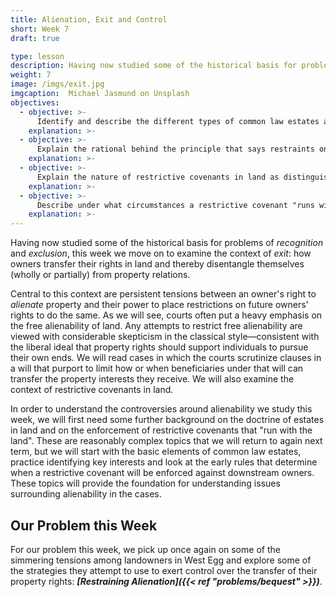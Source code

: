 ```yaml
---
title: Alienation, Exit and Control
short: Week 7
draft: true

type: lesson
description: Having now studied some of the historical basis for problems of recognition and exclusion, this week we move on to examine the context of exit, i.e. how owners transfer their rights in land and thereby disentangle themselves (wholly or partially) from property relations.
weight: 7
image: /imgs/exit.jpg
imgcaption:  Michael Jasmund on Unsplash
objectives:
  - objective: >-
      Identify and describe the different types of common law estates and future interests in land and use these concepts and relevant legislation to interpret a clause in a will (testamentary bequest) or inter vivos grant. 
    explanation: >-
  - objective: >-
      Explain the rational behind the principle that says restraints on alienation are invalid and identify and apply exceptions to this principle. 
    explanation: >-
  - objective: >-
      Explain the nature of restrictive covenants in land as distinguished from contractual agreements.  
    explanation: >-
  - objective: >-
      Describe under what circumstances a restrictive covenant "runs with the land" and explain the implications of this result. 
    explanation: >-
---
```


Having now studied some of the historical basis for problems of *recognition* and *exclusion*, this week we move on to examine the context of *exit*: how owners transfer their rights in land and thereby disentangle themselves (wholly or partially) from property relations. 

Central to this context are persistent tensions between an owner's right to *alienate* property and their power to place restrictions on future owners' rights to do the same. As we will see, courts often put a heavy emphasis on the free alienability of land. Any attempts to restrict free alienability are viewed with considerable skepticism in the classical style—consistent with the liberal ideal that property rights should support individuals to pursue their own ends. We will read cases in which the courts scrutinize clauses in a will that purport to limit how or when beneficiaries under that will can transfer the property interests they receive. We will also examine the context of restrictive covenants in land. 

In order to understand the controversies around alienability we study this week, we will first need some further background on the doctrine of estates in land and on the enforcement of restrictive covenants that "run with the land". These are reasonably complex topics that we will return to again next term, but we will start with the basic elements of common law estates, practice identifying key interests and look at the early rules that determine when a restrictive covenant will be enforced against downstream owners. These topics will provide the foundation for understanding issues surrounding alienability in the cases. 

## Our Problem this Week

For our problem this week, we pick up once again on some of the simmering tensions among landowners in West Egg and explore some of the strategies they attempt to use to exert control over the transfer of their property rights: ***[Restraining Alienation]({{< ref "problems/bequest" >}})***.